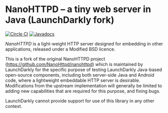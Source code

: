 # NanoHTTPD – a tiny web server in Java (LaunchDarkly fork)

[![Circle CI](https://circleci.com/gh/launchdarkly-labs/nanohttpd.svg?style=shield)](https://circleci.com/gh/launchdarkly-labs/nanohttpd)
[![Javadocs](http://javadoc.io/badge/com.launchdarkly.labs/nanohttpd.svg)](http://javadoc.io/doc/com.launchdarkly.labs/nanohttpd)

*NanoHTTPD* is a light-weight HTTP server designed for embedding in other applications, released under a Modified BSD licence.

This is a fork of the original NanoHTTPD project (https://github.com/NanoHttpd/nanohttpd) which is maintained by LaunchDarkly for the specific purpose of testing LaunchDarkly Java-based open-source components, including both server-side Java and Android code, where a lightweight embeddable HTTP server is desirable. Modifications from the upstream implementation will generally be limited to adding new capabilities that are required for this purpose, and fixing bugs.

LaunchDarkly cannot provide support for use of this library in any other context.
